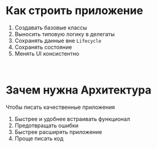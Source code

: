 <!-- .slide:    data-transition="zoom" -->
<!-- .slide:    data-background-color="#000" -->
<!-- .slide:    data-background-image="src/res/blueprint.png" -->
<!-- .slide:    data-background-size="1920px 1080px"-->

# Как строить приложение

1. Создавать базовые классы
1. Выносить типовую логику в делегаты
1. Сохранять данные вне `Lifecycle`
1. Сохранять состояние
1. Менять UI консистентно

<!-- .element: class="fragment" data-fragment-index="1" -->

<br>

# Зачем нужна Архитектура

<!-- .element: class="fragment" data-fragment-index="2" -->

Чтобы писать качественные приложения <!-- .element: class="fragment" data-fragment-index="3" -->

1. Быстрее и удобнее встраивать функционал <!-- .element: class="fragment" data-fragment-index="4" -->
1. Предотвращать ошибки <!-- .element: class="fragment" data-fragment-index="5" -->
1. Быстрее расширять приложение <!-- .element: class="fragment" data-fragment-index="6" -->
1. Проще писать код <!-- .element: class="fragment" data-fragment-index="6" -->


